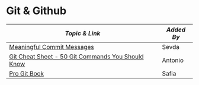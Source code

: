 # Git & Github

| **_Topic & Link_** | **_Added By_** |
| -------- | -------- |
|[Meaningful Commit Messages](https://www.conventionalcommits.org/en/v1.0.0/)|Sevda
|[Git Cheat Sheet - 50 Git Commands You Should Know](https://www-freecodecamp-org.cdn.ampproject.org/c/s/www.freecodecamp.org/news/git-cheat-sheet/amp/)|Antonio
[Pro Git Book](https://git-scm.com/book/en/v2)|Safia
